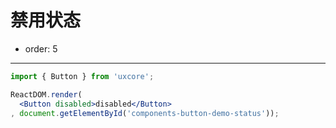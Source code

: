 # 禁用状态

- order: 5

---

````jsx
import { Button } from 'uxcore';

ReactDOM.render(
  <Button disabled>disabled</Button>
, document.getElementById('components-button-demo-status'));
````
